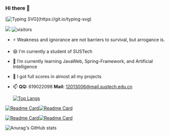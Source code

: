### Hi there 👋

[![Typing SVG](https://readme-typing-svg.herokuapp.com?lines=Hi+!++I'm+SnowCharm+!;Welcome+To+My+GitHub+!;Looking+Forward+To+Your+Advice+!)](https://git.io/typing-svg)

![](https://img.shields.io/badge/status-coding-brightgreen) ![visitors](https://visitor-badge.glitch.me/badge?page_id=Olin66_README.md&left_color=&right_color=blue)

- ⚡ Weakness and ignorance are not barriers to survival, but arrogance is.

- 😄 I'm currently a student of SUSTech

- 🌱 I’m currently learning JavaWeb, Spring-Framework, and Artificial Intelligence

- 👯 I got full scores in almost all my projects

- 📫 **QQ:** 619022098 **Mail:** 12013006@mail.sustech.edu.cn

  [![Top Langs](https://github-readme-stats.vercel.app/api/top-langs/?username=Olin66&langs_count=12&layout=compact&show_icons=true&theme=tokyonight&hide=less,SCSS)](https://github.com/anuraghazra/github-readme-stats)

  

[![Readme Card](https://github-readme-stats.vercel.app/api/pin/?username=Olin66&repo=2022-Spring-Database-Project2&show_icons=true&theme=tokyonight)](https://github.com/Olin66/2022-Spring-Database-Project2)[![Readme Card](https://github-readme-stats.vercel.app/api/pin/?username=Olin66&repo=2022-Spring-Java2-Project&show_icons=true&theme=tokyonight)](https://github.com/Olin66/2022-Spring-Java2-Project)

[![Readme Card](https://github-readme-stats.vercel.app/api/pin/?username=Olin66&repo=2022-Spring-C-and-Cpp-Project-Matrix&show_icons=true&theme=tokyonight)](https://github.com/Olin66/2022-Spring-C-and-Cpp-Project-Matrix)[![Readme Card](https://github-readme-stats.vercel.app/api/pin/?username=Olin66&repo=2021-Fall-DSAA-A&show_icons=true&theme=tokyonight)](https://github.com/Olin66/2021-Fall-DSAA-A)


![Anurag's GitHub stats](https://github-readme-stats.vercel.app/api?username=Olin66&show_icons=true&theme=tokyonight)

